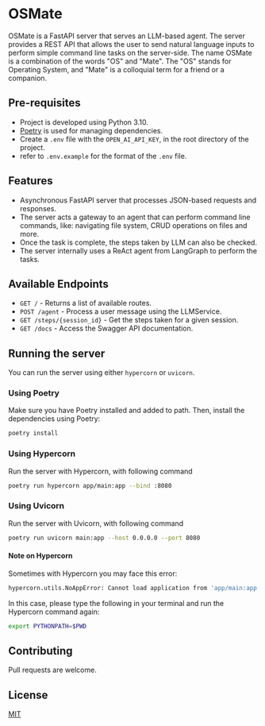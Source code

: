 # OSMate

OSMate is a FastAPI server that serves an LLM-based agent. 
The server provides a REST API that allows the user to send natural language inputs to perform simple command line tasks on the server-side.
The name OSMate is a combination of the words "OS" and "Mate". The "OS" stands for Operating System, and "Mate" is a colloquial term for a friend or a companion.

## Pre-requisites

- Project is developed using Python 3.10.
- [Poetry](https://python-poetry.org/) is used for managing dependencies.
- Create a `.env` file with the `OPEN_AI_API_KEY`, in the root directory of the project.
- refer to `.env.example` for the format of the `.env` file.

## Features
- Asynchronous FastAPI server that processes JSON-based requests and responses.
- The server acts a gateway to an agent that can perform command line commands, like: navigating file system, CRUD operations on files and more.
- Once the task is complete, the steps taken by LLM can also be checked.
- The server internally uses a ReAct agent from LangGraph to perform the tasks.

## Available Endpoints

- `GET /` - Returns a list of available routes.
- `POST /agent` - Process a user message using the LLMService.
- `GET /steps/{session_id}` - Get the steps taken for a given session.
- `GET /docs` - Access the Swagger API documentation.

## Running the server
You can run the server using either `hypercorn` or `uvicorn`.

### Using Poetry
Make sure you have Poetry installed and added to path.
Then, install the dependencies using Poetry:
```sh
poetry install
```
### Using Hypercorn
Run the server with Hypercorn, with following command
```sh
poetry run hypercorn app/main:app --bind :8080
```

### Using Uvicorn
Run the server with Uvicorn, with following command
```sh
poetry run uvicorn main:app --host 0.0.0.0 --port 8080
```

#### Note on Hypercorn
Sometimes with Hypercorn you may face this error:
```sh
hypercorn.utils.NoAppError: Cannot load application from 'app/main:app', module not found.
```
In this case, please type the following in your terminal and run the Hypercorn command again:
```sh
export PYTHONPATH=$PWD
```
## Contributing

Pull requests are welcome.

## License
[MIT](https://choosealicense.com/licenses/mit/)
